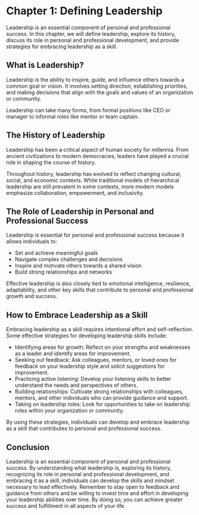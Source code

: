 Chapter 1: Defining Leadership
==============================

Leadership is an essential component of personal and professional success. In this chapter, we will define leadership, explore its history, discuss its role in personal and professional development, and provide strategies for embracing leadership as a skill.

What is Leadership?
-------------------

Leadership is the ability to inspire, guide, and influence others towards a common goal or vision. It involves setting direction, establishing priorities, and making decisions that align with the goals and values of an organization or community.

Leadership can take many forms, from formal positions like CEO or manager to informal roles like mentor or team captain.

The History of Leadership
-------------------------

Leadership has been a critical aspect of human society for millennia. From ancient civilizations to modern democracies, leaders have played a crucial role in shaping the course of history.

Throughout history, leadership has evolved to reflect changing cultural, social, and economic contexts. While traditional models of hierarchical leadership are still prevalent in some contexts, more modern models emphasize collaboration, empowerment, and inclusivity.

The Role of Leadership in Personal and Professional Success
-----------------------------------------------------------

Leadership is essential for personal and professional success because it allows individuals to:

* Set and achieve meaningful goals
* Navigate complex challenges and decisions
* Inspire and motivate others towards a shared vision
* Build strong relationships and networks

Effective leadership is also closely tied to emotional intelligence, resilience, adaptability, and other key skills that contribute to personal and professional growth and success.

How to Embrace Leadership as a Skill
------------------------------------

Embracing leadership as a skill requires intentional effort and self-reflection. Some effective strategies for developing leadership skills include:

* Identifying areas for growth: Reflect on your strengths and weaknesses as a leader and identify areas for improvement.
* Seeking out feedback: Ask colleagues, mentors, or loved ones for feedback on your leadership style and solicit suggestions for improvement.
* Practicing active listening: Develop your listening skills to better understand the needs and perspectives of others.
* Building relationships: Cultivate strong relationships with colleagues, mentors, and other individuals who can provide guidance and support.
* Taking on leadership roles: Look for opportunities to take on leadership roles within your organization or community.

By using these strategies, individuals can develop and embrace leadership as a skill that contributes to personal and professional success.

Conclusion
----------

Leadership is an essential component of personal and professional success. By understanding what leadership is, exploring its history, recognizing its role in personal and professional development, and embracing it as a skill, individuals can develop the skills and mindset necessary to lead effectively. Remember to stay open to feedback and guidance from others and be willing to invest time and effort in developing your leadership abilities over time. By doing so, you can achieve greater success and fulfillment in all aspects of your life.
